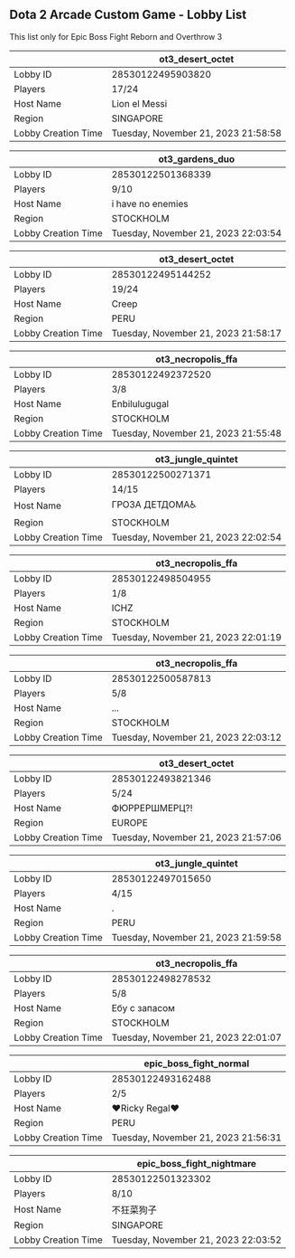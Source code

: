 ## Dota 2 Arcade Custom Game - Lobby List

This list only for Epic Boss Fight Reborn and Overthrow 3

|  | ot3_desert_octet |
| ------ | ------ |
| Lobby ID | 28530122495903820 |
| Players | 17/24 |
| Host Name | Lion el Messi |
| Region | SINGAPORE |
| Lobby Creation Time | Tuesday, November 21, 2023 21:58:58 |


|  | ot3_gardens_duo |
| ------ | ------ |
| Lobby ID | 28530122501368339 |
| Players | 9/10 |
| Host Name | i have no enemies |
| Region | STOCKHOLM |
| Lobby Creation Time | Tuesday, November 21, 2023 22:03:54 |


|  | ot3_desert_octet |
| ------ | ------ |
| Lobby ID | 28530122495144252 |
| Players | 19/24 |
| Host Name | Creep |
| Region | PERU |
| Lobby Creation Time | Tuesday, November 21, 2023 21:58:17 |


|  | ot3_necropolis_ffa |
| ------ | ------ |
| Lobby ID | 28530122492372520 |
| Players | 3/8 |
| Host Name | Enbilulugugal |
| Region | STOCKHOLM |
| Lobby Creation Time | Tuesday, November 21, 2023 21:55:48 |


|  | ot3_jungle_quintet |
| ------ | ------ |
| Lobby ID | 28530122500271371 |
| Players | 14/15 |
| Host Name | ГРОЗА ДЕТДОМА♿ |
| Region | STOCKHOLM |
| Lobby Creation Time | Tuesday, November 21, 2023 22:02:54 |


|  | ot3_necropolis_ffa |
| ------ | ------ |
| Lobby ID | 28530122498504955 |
| Players | 1/8 |
| Host Name | ICHZ |
| Region | STOCKHOLM |
| Lobby Creation Time | Tuesday, November 21, 2023 22:01:19 |


|  | ot3_necropolis_ffa |
| ------ | ------ |
| Lobby ID | 28530122500587813 |
| Players | 5/8 |
| Host Name | ... |
| Region | STOCKHOLM |
| Lobby Creation Time | Tuesday, November 21, 2023 22:03:12 |


|  | ot3_desert_octet |
| ------ | ------ |
| Lobby ID | 28530122493821346 |
| Players | 5/24 |
| Host Name | ФЮРРЕРШМЕРЦ?! |
| Region | EUROPE |
| Lobby Creation Time | Tuesday, November 21, 2023 21:57:06 |


|  | ot3_jungle_quintet |
| ------ | ------ |
| Lobby ID | 28530122497015650 |
| Players | 4/15 |
| Host Name | . |
| Region | PERU |
| Lobby Creation Time | Tuesday, November 21, 2023 21:59:58 |


|  | ot3_necropolis_ffa |
| ------ | ------ |
| Lobby ID | 28530122498278532 |
| Players | 5/8 |
| Host Name | Ебу с запасом |
| Region | STOCKHOLM |
| Lobby Creation Time | Tuesday, November 21, 2023 22:01:07 |


|  | epic_boss_fight_normal |
| ------ | ------ |
| Lobby ID | 28530122493162488 |
| Players | 2/5 |
| Host Name | ♥Ricky Regal♥ |
| Region | PERU |
| Lobby Creation Time | Tuesday, November 21, 2023 21:56:31 |


|  | epic_boss_fight_nightmare |
| ------ | ------ |
| Lobby ID | 28530122501323302 |
| Players | 8/10 |
| Host Name | 不狂菜狗子 |
| Region | SINGAPORE |
| Lobby Creation Time | Tuesday, November 21, 2023 22:03:52 |


